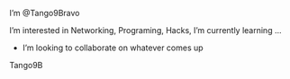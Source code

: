I’m @Tango9Bravo

I’m interested in Networking, Programing, Hacks, 
 I’m currently learning ...
-  I’m looking to collaborate on whatever comes up

Tango9B

<!---
Tango9Bravo/Tango9Bravo is a ✨ special ✨ repository because its `README.md` (this file) appears on your GitHub profile.
You can click the Preview link to take a look at your changes.
--->
